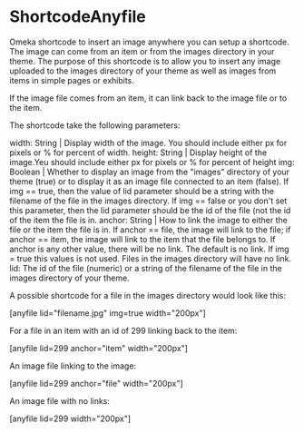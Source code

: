 
# ShortcodeAnyfile
Omeka shortcode to insert an image anywhere  you can setup a shortcode. The image can come from an item or from the images directory in your theme. The purpose of this shortcode is to allow you to insert any image uploaded to the images directory of your theme as well as images from items in simple pages or exhibits. 

If the image file comes from an item, it can link back to the image file or to the item.

The shortcode take the following parameters:

width:  String | Display width of the image. You should include either px for
 	pixels or % for percent of width.
height: String | Display height of the image.Yeu should include either px for
	pixels or % for percent of height
img:	Boolean | Whether to display an image from the "images" directory of
	your theme (true) or to display it as an image file connected to an
	item (false). If img == true, then the value of lid parameter should
	be a string with the filename of the file in the images directory.
	If img == false or you don't set this parameter, then the lid
	parameter should be the id of the file (not the id of the item the
	file is in.
anchor: String | How to link the image to either the file or the item the
	file is in. If anchor == file, the image will link to the file; if 
	anchor == item, the image will link to the item that the file belongs
	to. If anchor is any other value, there will be no link. The 
	default is no link. If img = true this values is not used. Files
	in the images directory will have no link.
lid:	The id of the file (numeric) or a string of the filename of the file
	in the images directory of your theme.

A possible shortcode for a file in the images directory would look like this:

[anyfile lid="filename.jpg" img=true width="200px"]

For a file in an item with an id of 299 linking back to the item:

[anyfile lid=299 anchor="item" width="200px"]

An image file linking to the image:

[anyfile lid=299 anchor="file" width="200px"]

An image file with no links:

[anyfile lid=299 width="200px"]

